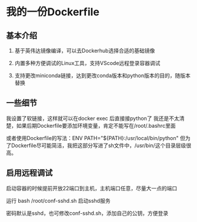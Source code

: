 # 我的一份Dockerfile

## 基本介绍

1. 基于英伟达镜像编译，可以去Dockerhub选择合适的基础镜像

2. 内置多种方便调试的Linux工具，支持VScode远程登录容器调试

3. 支持更改miniconda链接，达到更改conda版本和python版本的目的，随版本替换

## 一些细节

我设置了软链接，这样就可以在docker exec <container id> 后直接接python了
我还是不太清楚，如果后期Dockerfile要添加环境变量，肯定不能写在/root/.bashrc里面

或者使用Dockerfile的写法：ENV PATH="${PATH}:/usr/local/bin/python"
但为了Dockerfile尽可能简洁，我把这部分写进了sh文件中，/usr/bin/这个目录层级很高。

## 启用远程调试

启动容器的时候提前开放22端口到主机，主机端口任意，尽量大一点的端口

运行 bash /root/conf-sshd.sh 启动sshd服务

密码默认是sshd，也可修改conf-sshd.sh，添加自己的公钥，方便登录